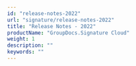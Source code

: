 ```yaml
---
id: "release-notes-2022"
url: "signature/release-notes-2022"
title: "Release Notes - 2022"
productName: "GroupDocs.Signature Cloud"
weight: 1
description: ""
keywords: ""
---
```



